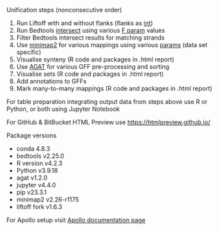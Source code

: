Unification steps (nonconsecutive order)

1. Run Liftoff with and without flanks (flanks as [int](https://github.com/NIB-SI/Liftoff))
2. Run Bedtools [intersect](https://bedtools.readthedocs.io/en/latest/content/tools/intersect.html) using various [F param](https://bedtools.readthedocs.io/en/latest/_images/intersect-glyph.png) values
3. Filter Bedtools intersect results for matching strands
4. Use [minimap2](https://github.com/lh3/minimap2) for various mappings using various [params](https://lh3.github.io/minimap2/minimap2.html) (data set specific)
5. Visualise synteny (R code and packages in .html report)
6. Use [AGAT](https://github.com/NBISweden/AGAT) for various GFF pre-processing and sorting
7. Visualise sets (R code and packages in .html report)
8. Add annotations to GFFs
9. Mark many-to-many mappings (R code and packages in .html report)

For table preparation integrating output data from steps above use R or Python, or both using Jupyter Notebook

For GitHub & BitBucket HTML Preview use <https://htmlpreview.github.io/>

Package versions
* conda 4.8.3
* bedtools v2.25.0
* R version v4.2.3
* Python v3.9.18
* agat v1.2.0
* jupyter v4.4.0
* pip v23.3.1
* minimap2 v2.26-r1175
* liftoff fork v1.6.3

For Apollo setup visit [Apollo documentation page](https://genomearchitect.readthedocs.io/en/latest/)

